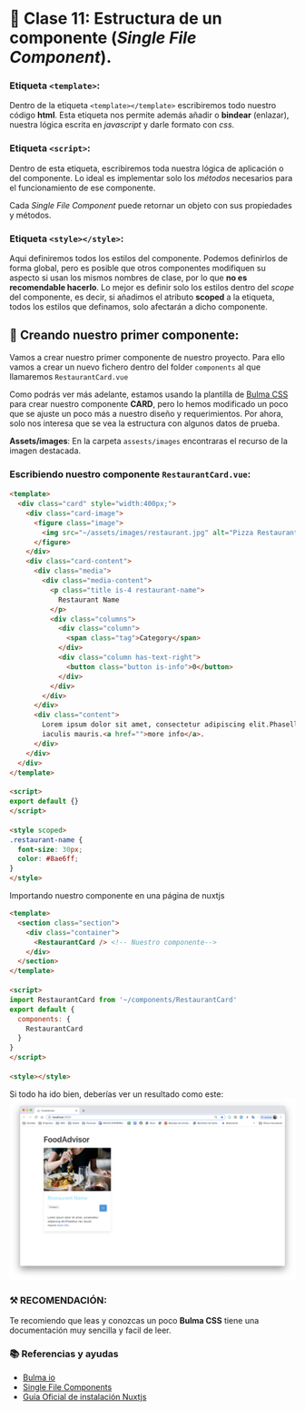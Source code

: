 # 📗 Clase 11: Estructura de un componente (*Single File Component*).

### Etiqueta ```<template>```:

Dentro de la etiqueta ``<template></template>`` escribiremos todo nuestro código **html**. Esta etiqueta nos permite además añadir o **bindear** (enlazar), nuestra lógica escrita en *javascript* y darle formato con *css*.

### Etiqueta ```<script>```:

Dentro de esta etiqueta, escribiremos toda nuestra lógica de aplicación o del componente. Lo ideal es implementar solo los *métodos* necesarios para el funcionamiento de ese componente.

Cada *Single File Component* puede retornar un objeto con sus propiedades y métodos. 


### Etiqueta ```<style></style>```:

Aqui definiremos todos los estilos del componente. Podemos definirlos de forma global, pero es posible que otros componentes modifiquen su aspecto si usan los mismos nombres de clase, por lo que **no es recomendable hacerlo**. Lo mejor es definir solo los estilos dentro del *scope* del componente, es decir, si añadimos el atributo **scoped** a la etiqueta, todos los estilos que definamos, solo afectarán a dicho componente.

## 👏 Creando nuestro primer componente:

Vamos a crear nuestro primer componente de nuestro proyecto. Para ello vamos a crear un nuevo fichero dentro del folder `components` al que llamaremos `RestaurantCard.vue`

Como podrás ver más adelante, estamos usando la plantilla de [Bulma CSS](https://versions.bulma.io/0.7.0/documentation/components/card/) para crear nuestro componente **CARD**, pero lo hemos modificado un poco que se ajuste un poco más a nuestro diseño y requerimientos. Por ahora, solo nos interesa que se vea la estructura con algunos datos de prueba.

**Assets/images**: En la carpeta  `assests/images` encontraras el recurso de la imagen destacada.

### Escribiendo nuestro componente `RestaurantCard.vue`:

```html
<template>
  <div class="card" style="width:400px;">
    <div class="card-image">
      <figure class="image">
        <img src="~/assets/images/restaurant.jpg" alt="Pizza Restaurant" />
      </figure>
    </div>
    <div class="card-content">
      <div class="media">
        <div class="media-content">
          <p class="title is-4 restaurant-name">
            Restaurant Name
          </p>
          <div class="columns">
            <div class="column">
              <span class="tag">Category</span>
            </div>
            <div class="column has-text-right">
              <button class="button is-info">0</button>
            </div>
          </div>
        </div>
      </div>
      <div class="content">
        Lorem ipsum dolor sit amet, consectetur adipiscing elit.Phasellus nec
        iaculis mauris.<a href="">more info</a>.
      </div>
    </div>
  </div>
</template>

<script>
export default {}
</script>

<style scoped>
.restaurant-name {
  font-size: 30px;
  color: #8ae6ff;
}
</style>
```

Importando nuestro componente en una página de nuxtjs

```html
<template>
  <section class="section">
    <div class="container">
      <RestaurantCard /> <!-- Nuestro componente-->
    </div>
  </section>
</template>

<script>
import RestaurantCard from '~/components/RestaurantCard'
export default {
  components: {
    RestaurantCard
  }
}
</script>

<style></style>

```

Si todo ha ido bien, deberías ver un resultado como este:
![imagen de resultado](assets/capturas/clase11/resultado.png)


### ⚒️ RECOMENDACIÓN:

Te recomiendo que leas y conozcas un poco **Bulma CSS** tiene una documentación muy sencilla y facil de leer. 

### 📚 Referencias y ayudas

- [Bulma io](https://bulma.io/)
- [Single File Components](https://vuejs.org/v2/guide/single-file-components.html)
- [Guía Oficial de instalación Nuxtjs](https://nuxtjs.org/guide/installation)